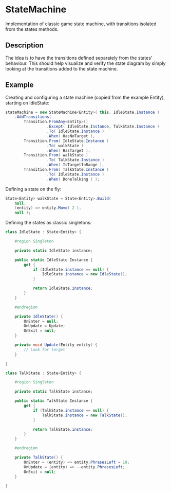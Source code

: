 StateMachine
============
Implementation of classic game state machine, with transitions isolated from
the states methods.

Description
-----------
The idea is to have the transitions defined separately from the states'
behaviour. This should help visualize and verify the state diagram by simply looking at
the transitions added to the state machine.

Example
-------
Creating and configuring a state machine (copied from the example Entity),
starting on IdleState:

```C#
stateMachine = new StateMachine<Entity>( this, IdleState.Instance )
    .AddTransitions(
        Transition.FromAny<Entity>()
                  .Except( IdleState.Instance, TalkState.Instance )
                  .To( IdleState.Instance )
                  .When( HasNoTarget ),
        Transition.From( IdleState.Instance )
                  .To( walkState )
                  .When( HasTarget ),
        Transition.From( walkState )
                  .To( TalkState.Instance )
                  .When( IsTargetInRange ),
        Transition.From( TalkState.Instance )
                  .To( IdleState.Instance )
                  .When( DoneTalking ) );
```


Defining a state on the fly:

```C#
State<Entity> walkState = State<Entity>.Build(
    null,
    (entity) => entity.Move( 2 ),
    null );
```

Defining the states as classic singletons:

```C#
class IdleState : State<Entity> {

    #region Singleton

    private static IdleState instance;

    public static IdleState Instance {
        get {
            if (IdleState.instance == null) {
                IdleState.instance = new IdleState();
            }

            return IdleState.instance;
        }
    }

    #endregion

    private IdleState() {
        OnEnter = null;
        OnUpdate = Update;
        OnExit = null;
    }

    private void Update(Entity entity) {
        // Look for target
    }

}

class TalkState : State<Entity> {

    #region Singleton

    private static TalkState instance;

    public static TalkState Instance {
        get {
            if (TalkState.instance == null) {
                TalkState.instance = new TalkState();
            }

            return TalkState.instance;
        }
    }

    #endregion

    private TalkState() {
        OnEnter = (entity) => entity.PhrasesLeft = 10;
        OnUpdate = (entity) => --entity.PhrasesLeft;
        OnExit = null;
    }

}
```